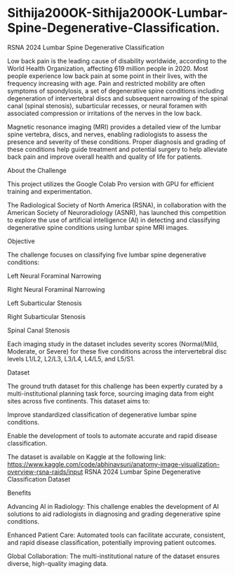 # Sithija200OK-Sithija200OK-Lumbar-Spine-Degenerative-Classification.

RSNA 2024 Lumbar Spine Degenerative Classification

Low back pain is the leading cause of disability worldwide, according to the World Health Organization, affecting 619 million people in 2020. Most people experience low back pain at some point in their lives, with the frequency increasing with age. Pain and restricted mobility are often symptoms of spondylosis, a set of degenerative spine conditions including degeneration of intervertebral discs and subsequent narrowing of the spinal canal (spinal stenosis), subarticular recesses, or neural foramen with associated compression or irritations of the nerves in the low back.

Magnetic resonance imaging (MRI) provides a detailed view of the lumbar spine vertebra, discs, and nerves, enabling radiologists to assess the presence and severity of these conditions. Proper diagnosis and grading of these conditions help guide treatment and potential surgery to help alleviate back pain and improve overall health and quality of life for patients.

About the Challenge

This project utilizes the Google Colab Pro version with GPU for efficient training and experimentation.

The Radiological Society of North America (RSNA), in collaboration with the American Society of Neuroradiology (ASNR), has launched this competition to explore the use of artificial intelligence (AI) in detecting and classifying degenerative spine conditions using lumbar spine MRI images.

Objective

The challenge focuses on classifying five lumbar spine degenerative conditions:

Left Neural Foraminal Narrowing

Right Neural Foraminal Narrowing

Left Subarticular Stenosis

Right Subarticular Stenosis

Spinal Canal Stenosis

Each imaging study in the dataset includes severity scores (Normal/Mild, Moderate, or Severe) for these five conditions across the intervertebral disc levels L1/L2, L2/L3, L3/L4, L4/L5, and L5/S1.

Dataset

The ground truth dataset for this challenge has been expertly curated by a multi-institutional planning task force, sourcing imaging data from eight sites across five continents. This dataset aims to:

Improve standardized classification of degenerative lumbar spine conditions.

Enable the development of tools to automate accurate and rapid disease classification.

The dataset is available on Kaggle at the following link: https://www.kaggle.com/code/abhinavsuri/anatomy-image-visualization-overview-rsna-raids/input
RSNA 2024 Lumbar Spine Degenerative Classification Dataset

Benefits

Advancing AI in Radiology: This challenge enables the development of AI solutions to aid radiologists in diagnosing and grading degenerative spine conditions.

Enhanced Patient Care: Automated tools can facilitate accurate, consistent, and rapid disease classification, potentially improving patient outcomes.

Global Collaboration: The multi-institutional nature of the dataset ensures diverse, high-quality imaging data.
